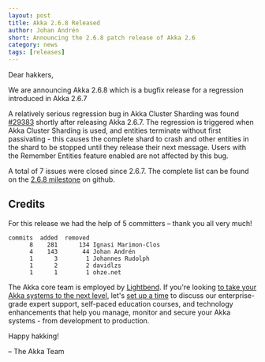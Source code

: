```yaml
---
layout: post
title: Akka 2.6.8 Released
author: Johan Andrén
short: Announcing the 2.6.8 patch release of Akka 2.6
category: news
tags: [releases]
---
```


Dear hakkers,

We are announcing Akka 2.6.8 which is a bugfix release for a regression introduced in Akka 2.6.7

A relatively serious regression bug in Akka Cluster Sharding was found [#29383](https://github.com/akka/akka/issues/29383) shortly after releasing Akka 2.6.7. 
The regression is triggered when Akka Cluster Sharding is used, and entities terminate without first passivating - this causes the complete shard to crash and other entities in the shard to be stopped until they release their next message. 
Users with the Remember Entities feature enabled are not affected by this bug.

A total of 7 issues were closed since 2.6.7. The complete list can be found on the [2.6.8 milestone](https://github.com/akka/akka/milestone/168?closed=1) on github.

## Credits

For this release we had the help of 5 committers – thank you all very much!

```
commits  added  removed
      8    281      134 Ignasi Marimon-Clos
      4    143       44 Johan Andrén
      1      3        1 Johannes Rudolph
      1      2        2 davidlzs
      1      1        1 ohze.net
```

The Akka core team is employed by [Lightbend](https://www.lightbend.com/). If you're looking [to take your Akka systems to the next level](https://www.lightbend.com/lightbend-subscription), let's [set up a time](https://lightbend.com/contact) to discuss our enterprise-grade expert support, self-paced education courses, and technology enhancements that help you manage, monitor and secure your Akka systems - from development to production.

Happy hakking!

– The Akka Team

